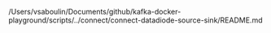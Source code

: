 /Users/vsaboulin/Documents/github/kafka-docker-playground/scripts/../connect/connect-datadiode-source-sink/README.md